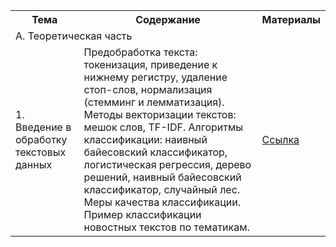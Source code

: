 <!DOCTYPE html>
<html>
    <table>
        <tr>
    <th>Тема</th>
    <th>Содержание</th>
    <th>Материалы</th>
  </tr>
        <tr>
            <td colspan="3" >А. Теоретическая часть</td>
        </tr>
        <tr>
            <td>1. Введение в обработку текстовых данных</td>
            <td>Предобработка текста: токенизация, приведение к нижнему регистру, удаление стоп-слов, нормализация (стемминг и лемматизация). Методы векторизации текстов: мешок слов, TF-IDF. Алгоритмы классификации: наивный байесовский классификатор, логистическая регрессия, дерево решений, наивный байесовский классификатор, случайный лес. Меры качества классификации. Пример классификации новостных текстов по тематикам.</td>
            <td><a href="https://colab.research.google.com/drive/1iWF2hisv50MZ7AKi585tPldjEYmeAxay?usp=sharing">Ссылка</a></td>
        </tr>
        
</table>
</html>
